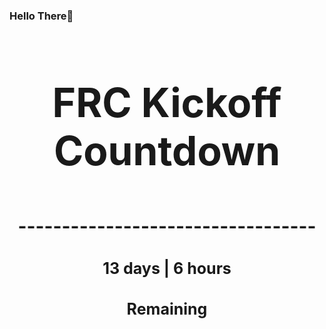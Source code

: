 ### Hello There👋

<!---START-TIMER--->
<h3 align='center' style='font-size: 64px;'>FRC Kickoff Countdown</h3>
<h3 align='center' style='font-size: 30px;'>----------------------------------</h3>
<h3 align='center' style='font-size: 25px;'>13 days | 6 hours</h3>
<h3 align='center' style='font-size: 25px;'>Remaining</h3>
<!---END-TIMER--->
